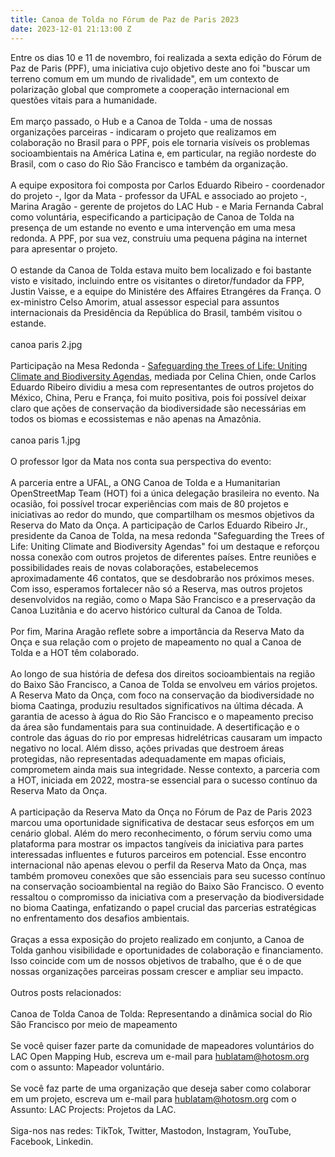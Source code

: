 ```yaml
---
title: Canoa de Tolda no Fórum de Paz de Paris 2023
date: 2023-12-01 21:13:00 Z
---
```


Entre os dias 10 e 11 de novembro, foi realizada a sexta edição do Fórum de Paz de Paris (PPF), uma iniciativa cujo objetivo deste ano foi "buscar um terreno comum em um mundo de rivalidade", em um contexto de polarização global que compromete a cooperação internacional em questões vitais para a humanidade.\
\
Em março passado, o Hub e a Canoa de Tolda - uma de nossas organizações parceiras - indicaram o projeto que realizamos em colaboração no Brasil para o PPF, pois ele tornaria visíveis os problemas socioambientais na América Latina e, em particular, na região nordeste do Brasil, com o caso do Rio São Francisco e também da organização.\
\
A equipe expositora foi composta por Carlos Eduardo Ribeiro - coordenador do projeto -, Igor da Mata - professor da UFAL e associado ao projeto -, Marina Aragão - gerente de projetos do LAC Hub - e Maria Fernanda Cabral como voluntária, especificando a participação de Canoa de Tolda na presença de um estande no evento e uma intervenção em uma mesa redonda. A PPF, por sua vez, construiu uma pequena página na internet para apresentar o projeto.\
\
O estande da Canoa de Tolda estava muito bem localizado e foi bastante visto e visitado, incluindo entre os visitantes o diretor/fundador da FPP, Justin Vaisse, e a equipe do Ministére des Affaires Etrangéres da França. O ex-ministro Celso Amorim, atual assessor especial para assuntos internacionais da Presidência da República do Brasil, também visitou o estande.\
\
canoa paris 2.jpg\
\
Participação na Mesa Redonda - [Safeguarding the Trees of Life: Uniting Climate and Biodiversity Agendas](https://www.youtube.com/watch?v=kv0JDu8HNzA), mediada por Celina Chien, onde Carlos Eduardo Ribeiro dividiu a mesa com representantes de outros projetos do México, China, Peru e França, foi muito positiva, pois foi possível deixar claro que ações de conservação da biodiversidade são necessárias em todos os biomas e ecossistemas e não apenas na Amazônia.\
\
canoa paris 1.jpg\
\
O professor Igor da Mata nos conta sua perspectiva do evento:\
\
 A parceria entre a UFAL, a ONG Canoa de Tolda e a Humanitarian OpenStreetMap Team (HOT) foi a única delegação brasileira no evento. Na ocasião, foi possível trocar experiências com mais de 80 projetos e iniciativas ao redor do mundo, que compartilham os mesmos objetivos da Reserva do Mato da Onça. A participação de Carlos Eduardo Ribeiro Jr., presidente da Canoa de Tolda, na mesa redonda "Safeguarding the Trees of Life: Uniting Climate and Biodiversity Agendas" foi um destaque e reforçou nossa conexão com outros projetos de diferentes países. Entre reuniões e possibilidades reais de novas colaborações, estabelecemos aproximadamente 46 contatos, que se desdobrarão nos próximos meses. Com isso, esperamos fortalecer não só a Reserva, mas outros projetos desenvolvidos na região, como o Mapa São Francisco e a preservação da Canoa Luzitânia e do acervo histórico cultural da Canoa de Tolda.\
\
Por fim, Marina Aragão reflete sobre a importância da Reserva Mato da Onça e sua relação com o projeto de mapeamento no qual a Canoa de Tolda e a HOT têm colaborado.\
\
 Ao longo de sua história de defesa dos direitos socioambientais na região do Baixo São Francisco, a Canoa de Tolda se envolveu em vários projetos. A Reserva Mato da Onça, com foco na conservação da biodiversidade no bioma Caatinga, produziu resultados significativos na última década. A garantia de acesso à água do Rio São Francisco e o mapeamento preciso da área são fundamentais para sua continuidade. A desertificação e o controle das águas do rio por empresas hidrelétricas causaram um impacto negativo no local. Além disso, ações privadas que destroem áreas protegidas, não representadas adequadamente em mapas oficiais, comprometem ainda mais sua integridade. Nesse contexto, a parceria com a HOT, iniciada em 2022, mostra-se essencial para o sucesso contínuo da Reserva Mato da Onça.\
\
 A participação da Reserva Mato da Onça no Fórum de Paz de Paris 2023 marcou uma oportunidade significativa de destacar seus esforços em um cenário global. Além do mero reconhecimento, o fórum serviu como uma plataforma para mostrar os impactos tangíveis da iniciativa para partes interessadas influentes e futuros parceiros em potencial. Esse encontro internacional não apenas elevou o perfil da Reserva Mato da Onça, mas também promoveu conexões que são essenciais para seu sucesso contínuo na conservação socioambiental na região do Baixo São Francisco. O evento ressaltou o compromisso da iniciativa com a preservação da biodiversidade no bioma Caatinga, enfatizando o papel crucial das parcerias estratégicas no enfrentamento dos desafios ambientais.\
\
Graças a essa exposição do projeto realizado em conjunto, a Canoa de Tolda ganhou visibilidade e oportunidades de colaboração e financiamento. Isso coincide com um de nossos objetivos de trabalho, que é o de que nossas organizações parceiras possam crescer e ampliar seu impacto.\
\
Outros posts relacionados:\
\
Canoa de Tolda Canoa de Tolda: Representando a dinâmica social do Rio São Francisco por meio de mapeamento\
\
Se você quiser fazer parte da comunidade de mapeadores voluntários do LAC Open Mapping Hub, escreva um e-mail para [hublatam@hotosm.org](mailto:hublatam@hotosm.org) com o assunto: Mapeador voluntário.\
\
Se você faz parte de uma organização que deseja saber como colaborar em um projeto, escreva um e-mail para [hublatam@hotosm.org](mailto:hublatam@hotosm.org) com o Assunto: LAC Projects: Projetos da LAC.\
\
Siga-nos nas redes: TikTok, Twitter, Mastodon, Instagram, YouTube, Facebook, Linkedin.